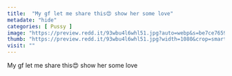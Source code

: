 ```yaml
---
title:  "My gf let me share this😍 show her some love"
metadate: "hide"
categories: [ Pussy ]
image: "https://preview.redd.it/93wbu4l6whl51.jpg?auto=webp&s=be7ce7659ab79991a951af37b2a79bbefe220a19"
thumb: "https://preview.redd.it/93wbu4l6whl51.jpg?width=1080&crop=smart&auto=webp&s=431326253a048a8c717017706c765a8e0a8293b0"
visit: ""
---
```

My gf let me share this😍 show her some love
